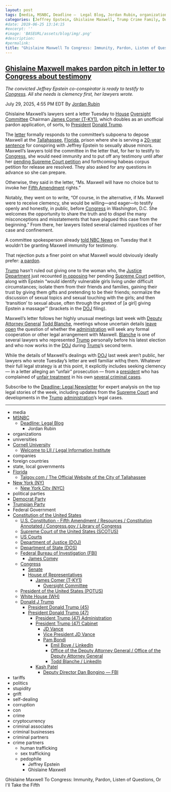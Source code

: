 ```yaml
---
layout: post
tags: [media, MSNBC, Deadline –  Legal Blog, Jordan Rubin, organizations, universities, Cornell University, Welcome to LII / Legal Information Institute, companies, foreign countries, state local governments, New York (NY), New York City (NYC), political parties, Democrat Party, Trumpian Party, Federal Government, Constitution of the United States, Supreme Court of the United States (SCOTUS), US Courts, Department of Justice (DOJ), Department of State (DOS), Federal Bureau of Investigation (FBI), James Comey, Congress, Senate, House of Representatives, James Comer (T-KY1), Oversight Committee, President of the United States (POTUS), White House (WH), Donald J Trump, President Donald Trump (45), President Donald Trump (47), President Trump (47) Administration, President Trump (47) Cabinet, JD Vance, Vice President JD Vance, Pam Bondi, Emil Bove / LinkedIn, Office of the Deputy Attorney General / Office of the Deputy Attorney General, Todd Blanche / LinkedIn, Kash Patel, Deputy Director Dan Bongino — FBI, tariffs, politics, stupidity, grift, self-dealing, corruption, con, crime, cryptocurrency, criminal associates, criminal businesses, criminal partners, crime partners, human trafficking, sex trafficking, pedophile, Jeffrey Epstein, Ghislaine Maxwell]
categories: [Jeffrey Epstein, Ghislaine Maxwell, Trump Crime Family, Donald Trump]
#date: 2019-06-25 13:14:15
#excerpt: ''
#image: 'BASEURL/assets/blog/img/.png'
#description:
#permalink:
title: "Ghislaine Maxwell To Congress: Immunity, Pardon, Listen of Questions, Or I’ll Take the Fifth"
---
```



## [Ghislaine Maxwell makes pardon pitch in letter to Congress about testimony](https://www.msnbc.com/deadline-white-house/deadline-legal-blog/ghislaine-maxwell-pardon-congress-testimony-rcna221803)

*The convicted Jeffrey Epstein co-conspirator is ready to testify to [Congress](https://www.congress.gov/). All she needs is clemency first, her lawyers wrote.*

July 29, 2025, 4:55 PM EDT
By [Jordan Rubin](https://www.msnbc.com/author/jordan-rubin-ncpn1301611)

Ghislaine Maxwell’s lawyers sent a letter Tuesday to [House](https://www.house.gov/) [Oversight Committee](https://oversight.house.gov/) Chairman [James Comer (T-KY1)](https://www.msnbc.com/deadline-white-house/deadline-legal-blog/biden-impeachment-house-republicans-hearing-rcna117602), which doubles as an unofficial pardon application, of sorts, to [President](https://www.whitehouse.gov/) [Donald Trump](https://www.msnbc.com/deadline-white-house/deadline-legal-blog/consumer-product-safety-commission-decision-supreme-court-trump-rcna220673).

The [letter](https://s3.documentcloud.org/documents/26035113/maxwellcomer072925.pdf) formally responds to the committee’s subpoena to depose Maxwell at the [Tallahassee](https://www.talgov.com/Main/Home), [Florida](https://www.myflorida.gov/), prison where she is serving a [20-year sentence](https://www.justice.gov/usao-sdny/pr/ghislaine-maxwell-sentenced-20-years-prison-conspiring-jeffrey-epstein-sexually-abuse) for conspiring with Jeffrey Epstein to sexually abuse minors. Maxwell’s lawyers told the committee in the letter that, for her to testify to [Congress](https://www.congress.gov/), she would need immunity and to put off any testimony until after her [pending Supreme Court petition](https://www.msnbc.com/deadline-white-house/deadline-legal-blog/ghislaine-maxwell-supreme-court-appeal-brief-epstein-trump-rcna221567) and forthcoming habeas corpus petition for release are resolved. They also asked for any questions in advance so she can prepare.

Otherwise, they said in the letter, “Ms. Maxwell will have no choice but to invoke her [Fifth Amendment](https://constitution.congress.gov/constitution/amendment-5/) rights.”

Notably, they went on to write, “Of course, in the alternative, if Ms. Maxwell were to receive clemency, she would be willing—and eager—to testify openly and honestly, in public, before [Congress](https://www.congress.gov/) in Washington, D.C. She welcomes the opportunity to share the truth and to dispel the many misconceptions and misstatements that have plagued this case from the beginning.” From there, her lawyers listed several claimed injustices of her case and confinement.

A committee spokesperson already [told NBC News](https://www.nbcnews.com/politics/congress/house-oversight-committee-rejects-ghislaine-maxwells-request-immunity-rcna221773) on Tuesday that it wouldn’t be granting Maxwell immunity for testimony.

That rejection puts a finer point on what Maxwell would obviously ideally prefer: [a pardon](https://www.msnbc.com/deadline-white-house/deadline-legal-blog/ghislaine-maxwell-trump-pardon-sentencing-doj-rcna221449).

[Trump](https://www.donaldjtrump.com/) hasn’t ruled out giving one to the woman who, the [Justice Department](https://www.justice.gov/) just recounted [in opposing](https://www.supremecourt.gov/DocketPDF/24/24-1073/365132/20250714161434468_24-1073_Maxwell_Opp.pdf) her pending [Supreme Court](https://www.supremecourt.gov/) petition, along with Epstein “would identify vulnerable girls living under difficult circumstances; isolate them from their friends and families, gaining their trust by giving them gifts and pretending to be their friends; normalize the discussion of sexual topics and sexual touching with the girls; and then ‘transition’ to sexual abuse, often through the pretext of [a girl] giving Epstein a massage’” (brackets in the [DOJ](https://www.justice.gov/) filing).

Maxwell’s letter follows her highly unusual meetings last week with [Deputy](https://www.justice.gov/dag/) [Attorney General](https://www.justice.gov/) [Todd Blanche](https://www.justice.gov/dag/), meetings whose uncertain details [leave open](https://www.msnbc.com/deadline-white-house/deadline-legal-blog/ghislaine-maxwell-trump-pardon-sentencing-doj-rcna221449) the question of whether the [administration](https://www.whitehouse.gov/administration/) will seek any formal cooperation or other legal arrangement with Maxwell. [Blanche](https://www.justice.gov/dag/) is one of several lawyers who represented [Trump](https://www.donaldjtrump.com/) personally before his latest election and who now works in the [DOJ](https://www.justice.gov/) during [Trump](https://www.donaldjtrump.com/)’s second term.

While the details of Maxwell’s dealings with [DOJ](https://www.justice.gov/) last week aren’t public, her lawyers who wrote Tuesday’s letter are well familiar withq them. Whatever their full legal strategy is at this point, it explicitly includes seeking clemency — in a letter alleging an “unfair” prosecution — from a [president](https://www.whitehouse.gov/) who has complained of [unfair treatment](https://www.npr.org/2018/08/04/635294139/for-president](https://www.whitehouse.gov/)-trump-life-is-just-not-fair-and-what-that-means-for-the-rest-of-us) in his own [several criminal cases](https://www.msnbc.com/deadline-white-house/deadline-legal-blog/trump-criminal-cases-election-ask-jordan-rcna177256).

Subscribe to the [Deadline: Legal Newsletter](https://link.msnbc.com/join/5ck/msnbc-deadlinelegal-signup-inline) for expert analysis on the top legal stories of the week, including updates from the [Supreme Court](https://www.supremecourt.gov/) and developments in the [Trump](https://www.donaldjtrump.com/) [administration](https://www.whitehouse.gov/administration/)’s legal cases.

----
- media
- [MSNBC](https://www.msnbc.com/)
    - [Deadline: Legal Blog](https://www.msnbc.com/deadline-white-house)
        - Jordan Rubin
- organizations 
- universities
- [Cornell University](https://www.cornell.edu/)
    - [Welcome to LII / Legal Information Institute](https://www.law.cornell.edu/)
- companies
- foreign countries 
- state, local governments
- [Florida](https://www.myflorida.gov/)
    - [Talgov.com / The Official Website of the City of Tallahassee](https://www.talgov.com/Main/Home)
- [New York (NY)](https://www.ny.gov/)
    - [New York City (NYC)](https://www.nyc.gov/)
- political parties 
- [Democrat Party](https://www.democrats.org/)
- [Trumpian Party](https://www.gop.com/)
- Federal Government 
- [Constitution of the United States](https://constitution.congress.gov/)
    - [U.S. Constitution - Fifth Amendment / Resources / Constitution Annotated / Congress.gov / Library of Congress](https://constitution.congress.gov/constitution/amendment-5/)
    - [Supreme Court of the United States (SCOTUS)](https://www.supremecourt.gov/)
    - [US Courts](https://www.uscourts.gov/)
    - [Department of Justice (DOJ)](https://www.justice.gov/)
   - [Department of State (DOS)](https://www.state.gov/)
    - [Federal Bureau of Investigation (FBI)](https://www.fbi.gov/)
        - [James Comey](https://www.fbi.gov/history/directors/james-b-comey)
    - [Congress](https://www.congress.gov/)
        - [Senate](https://www.senate.gov/)
        - [House of Representatives](https://www.house.gov/)
            - [James Comer (T-KY1)](https://comer.house.gov/)
                - [Oversight Committee](https://oversight.house.gov/)
    - [President of the United States (POTUS)](https://www.whitehouse.gov/)
    - [White House (WH)](https://www.whitehouse.gov/)
    - [Donald J Trump](https://www.donaldjtrump.com/)
        - [President Donald Trump (45)](https://trumpwhitehouse.archives.gov/)
        - [President Donald Trump (47)](https://www.whitehouse.gov/administration/donald-j-trump/)
            - [President Trump (47) Administration](https://www.whitehouse.gov/administration/)
            - [President Trump (47) Cabinet](https://www.whitehouse.gov/administration/the-cabinet/)
                - [JD Vance](https://www.linkedin.com/in/jd-vance-770a9047/)
                - [Vice President JD Vance](https://www.whitehouse.gov/administration/jd-vance/)
                - [Pam Bondi](https://www.justice.gov/ag/staff-profile/meet-attorney-general)
                    - [Emil Bove / LinkedIn](https://www.linkedin.com/in/emil-bove-0113347/)
                    - [Office of the Deputy Attorney General / Office of the Deputy Attorney General](https://www.justice.gov/dag)
                    - [Todd Blanche / LinkedIn](https://www.linkedin.com/in/toddblanche/)
            - [Kash Patel](https://www.fbi.gov/about/leadership-and-structure/director-patel)
                - [Deputy Director Dan Bongino — FBI](https://www.fbi.gov/about/leadership-and-structure/deputy-director-dan-bongino)
- tariffs
- politics
- stupidity
- grift
- self-dealing
- corruption
- con
- crime
- cryptocurrency 
- criminal associates
- criminal businesses
- criminal partners
- crime partners
    - human trafficking 
    - sex trafficking 
    - pedophile 
        - Jeffrey Epstein 
        - Ghislaine Maxwell

Ghislaine Maxwell To Congress: Immunity, Pardon, Listen of Questions, Or I'll Take the Fifth